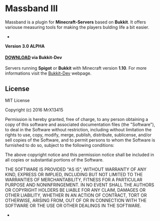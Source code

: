 

# Massband III


Massband is a plugin for **Minecraft-Servers** based on **Bukkit**. It offers variouse measuring tools for making the players bulding life a bit easier.


-


**Version 3.0 ALPHA**
#### **[DOWNLOAD](https://dev.bukkit.org/bukkit-plugins/massband/files/)** via Bukkit-Dev

Servers running **Spigot** or **Bukkit** with Minecraft version **1.10**.
For more informations visit the [Bukkit-Dev](http://dev.bukkit.org/server-mods/massband/) webpage.



## License


MIT License

Copyright (c) 2016 MrX13415

Permission is hereby granted, free of charge, to any person obtaining a copy
of this software and associated documentation files (the "Software"), to deal
in the Software without restriction, including without limitation the rights
to use, copy, modify, merge, publish, distribute, sublicense, and/or sell
copies of the Software, and to permit persons to whom the Software is
furnished to do so, subject to the following conditions:

The above copyright notice and this permission notice shall be included in all
copies or substantial portions of the Software.

THE SOFTWARE IS PROVIDED "AS IS", WITHOUT WARRANTY OF ANY KIND, EXPRESS OR
IMPLIED, INCLUDING BUT NOT LIMITED TO THE WARRANTIES OF MERCHANTABILITY,
FITNESS FOR A PARTICULAR PURPOSE AND NONINFRINGEMENT. IN NO EVENT SHALL THE
AUTHORS OR COPYRIGHT HOLDERS BE LIABLE FOR ANY CLAIM, DAMAGES OR OTHER
LIABILITY, WHETHER IN AN ACTION OF CONTRACT, TORT OR OTHERWISE, ARISING FROM,
OUT OF OR IN CONNECTION WITH THE SOFTWARE OR THE USE OR OTHER DEALINGS IN THE
SOFTWARE.


-
